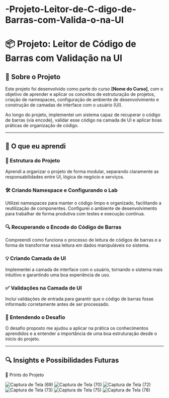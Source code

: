 # -Projeto-Leitor-de-C-digo-de-Barras-com-Valida-o-na-UI

# 📦 Projeto: Leitor de Código de Barras com Validação na UI

## 🚀 Sobre o Projeto

Este projeto foi desenvolvido como parte do curso **[Nome do Curso]**, com o objetivo de aprender e aplicar os conceitos de estruturação de projetos, criação de namespaces, configuração de ambiente de desenvolvimento e construção de camadas de interface com o usuário (UI).

Ao longo do projeto, implementei um sistema capaz de recuperar o código de barras (via encode), validar esse código na camada de UI e aplicar boas práticas de organização de código.

---

## 🧠 O que eu aprendi

### 📁 Estrutura do Projeto  
Aprendi a organizar o projeto de forma modular, separando claramente as responsabilidades entre UI, lógica de negócio e serviços.

### 🛠️ Criando Namespace e Configurando o Lab  
Utilizei namespaces para manter o código limpo e organizado, facilitando a reutilização de componentes. Configurei o ambiente de desenvolvimento para trabalhar de forma produtiva com testes e execução contínua.

### 🔍 Recuperando o Encode do Código de Barras  
Compreendi como funciona o processo de leitura de códigos de barras e a forma de transformar essa leitura em dados manipuláveis no sistema.

### 💡 Criando Camada de UI  
Implementei a camada de interface com o usuário, tornando o sistema mais intuitivo e garantindo uma boa experiência de uso.

### ✅ Validações na Camada de UI  
Incluí validações de entrada para garantir que o código de barras fosse informado corretamente antes de ser processado.

### 🎯 Entendendo o Desafio  
O desafio proposto me ajudou a aplicar na prática os conhecimentos aprendidos e a entender a importância de uma boa estruturação desde o início do projeto.

---

## 🔍 Insights e Possibilidades Futuras

📸 Prints do Projeto



![Captura de Tela (69)](https://github.com/user-attachments/assets/035450ad-1979-4004-8e9a-1542f0babe4f)
![Captura de Tela (70)](https://github.com/user-attachments/assets/569da9c2-c2d4-495a-98f9-0d1e8301e825)
![Captura de Tela (72)](https://github.com/user-attachments/assets/efca82e8-5639-42a1-9bf1-99d3ee2c111c)
![Captura de Tela (73)](https://github.com/user-attachments/assets/0b8f6ef7-3e0f-4e88-9234-9961d19715f3)
![Captura de Tela (75)](https://github.com/user-attachments/assets/28731ab4-b9d8-4f49-b39e-b6f2d092292f)
![Captura de Tela (78)](https://github.com/user-attachments/assets/3f413023-60fa-4749-8715-f530819d8559)
